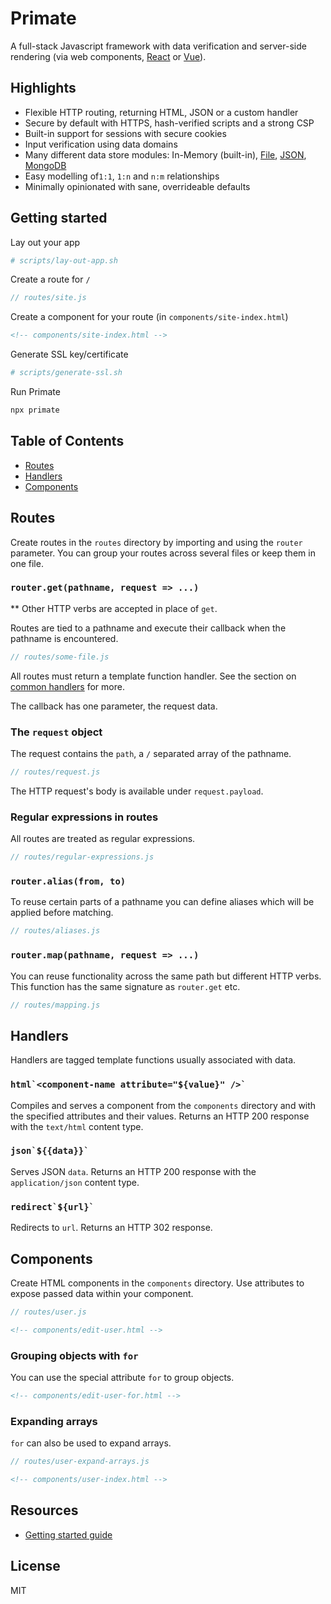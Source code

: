 # Primate 

A full-stack Javascript framework with data verification and server-side
rendering (via web components, [React][primate-react] or [Vue][primate-vue]).

## Highlights

* Flexible HTTP routing, returning HTML, JSON or a custom handler
* Secure by default with HTTPS, hash-verified scripts and a strong CSP
* Built-in support for sessions with secure cookies
* Input verification using data domains
* Many different data store modules: In-Memory (built-in),
[File][primate-file-store], [JSON][primate-json-store],
[MongoDB][primate-mongodb-store]
* Easy modelling of`1:1`, `1:n` and `n:m` relationships
* Minimally opinionated with sane, overrideable defaults

## Getting started

Lay out your app

```sh
# scripts/lay-out-app.sh
```

Create a route for `/`

```js
// routes/site.js
```

Create a component for your route (in `components/site-index.html`)

```html
<!-- components/site-index.html -->
```

Generate SSL key/certificate

```sh
# scripts/generate-ssl.sh
```

Run Primate

```sh
npx primate
```

## Table of Contents

* [Routes](#routes)
* [Handlers](#handlers)
* [Components](#components)

## Routes

Create routes in the `routes` directory by importing and using the `router`
parameter. You can group your routes across several files or keep them
in one file.

### `router.get(pathname, request => ...)`

** Other HTTP verbs are accepted in place of `get`.

Routes are tied to a pathname and execute their callback when the pathname is 
encountered.

```js
// routes/some-file.js
```

All routes must return a template function handler. See the section on
[common handlers](#handlers) for more.

The callback has one parameter, the request data.

### The `request` object

The request contains the `path`, a `/` separated array of the pathname.

```js
// routes/request.js
```

The HTTP request's body is available under `request.payload`. 

### Regular expressions in routes

All routes are treated as regular expressions.

```js
// routes/regular-expressions.js
```

### `router.alias(from, to)`

To reuse certain parts of a pathname you can define aliases which will be
applied before matching.

```js
// routes/aliases.js
```

### `router.map(pathname, request => ...)`

You can reuse functionality across the same path but different HTTP verbs. This
function has the same signature as `router.get` etc.

```js
// routes/mapping.js
```

## Handlers

Handlers are tagged template functions usually associated with data.

### ``html`<component-name attribute="${value}" />` ``

Compiles and serves a component from the `components` directory and with the
specified attributes and their values. Returns an HTTP 200 response with the
`text/html` content type.

### ``json`${{data}}` ``

Serves JSON `data`. Returns an HTTP 200 response with the `application/json`
content type.

### ``redirect`${url}` ``

Redirects to `url`. Returns an HTTP 302 response.

## Components

Create HTML components in the `components` directory. Use attributes to expose
passed data within your component.

```js
// routes/user.js
```

```html
<!-- components/edit-user.html -->
```

### Grouping objects with `for`

You can use the special attribute `for` to group objects.

```html
<!-- components/edit-user-for.html -->
```

### Expanding arrays

`for` can also be used to expand arrays.

```js
// routes/user-expand-arrays.js
```

```html
<!-- components/user-index.html -->
```

## Resources

* [Getting started guide][getting-started]

## License

MIT

[getting-started]: https://primatejs.com/getting-started
[source-code]: https://github.com/primatejs/primate
[issues]: https://github.com/primatejs/primate/issues
[primate-file-store]: https://npmjs.com/primate-file-store
[primate-json-store]: https://npmjs.com/primate-json-store
[primate-mongodb-store]: https://npmjs.com/primate-mongodb-store
[primate-react]: https://github.com/primatejs/primate-react
[primate-vue]: https://github.com/primatejs/primate-vue
